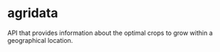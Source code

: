 agridata
========

API that provides information about the optimal crops to grow within a geographical location.